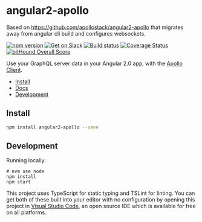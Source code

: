 # angular2-apollo

Based on https://github.com/apollostack/angular2-apollo that migrates away from angular cli build and configures websockets.

[![npm version](https://badge.fury.io/js/angular2-apollo.svg)](https://badge.fury.io/js/angular2-apollo)
[![Get on Slack](https://img.shields.io/badge/slack-join-orange.svg)](http://www.apollostack.com/#slack)
[![Build status](https://travis-ci.org/apollostack/angular2-apollo.svg?branch=master)](https://travis-ci.org/apollostack/angular2-apollo)
[![Coverage Status](https://coveralls.io/repos/github/apollostack/angular2-apollo/badge.svg?branch=master)](https://coveralls.io/github/apollostack/angular2-apollo?branch=master)
[![bitHound Overall Score](https://www.bithound.io/github/apollostack/angular2-apollo/badges/score.svg)](https://www.bithound.io/github/apollostack/angular2-apollo)

Use your GraphQL server data in your Angular 2.0 app, with the [Apollo Client](https://github.com/apollostack/apollo-client).

- [Install](#install)
- [Docs](http://docs.apollostack.com/apollo-client/angular2.html)
- [Development](#development)

## Install

```bash
npm install angular2-apollo --save
```

## Development

Running locally:

```
# nvm use node
npm install
npm start
```

This project uses TypeScript for static typing and TSLint for linting. You can get both of these built into your editor with no configuration by opening this project in [Visual Studio Code](https://code.visualstudio.com/), an open source IDE which is available for free on all platforms.
